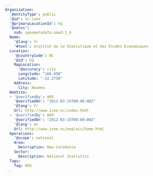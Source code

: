 ```yaml
---
Organization:
  '@entityType': public
  '@id': nc-isee
  '@primaryLocationId': hq
  '@xmlns':
    ns0: openmetadata:omad:1_0
  Name:
    '@lang': fr
    '#text': Institut de la Statistique et des Etudes Economiques
  Location:
    '@countryCode': NC
    '@id': hq
    MapLocation:
      '@accuracy': city
      Longitude: "166.458"
      Latitude: "-22.2758"
    Address:
      City: Noumea
  WebSite:
  - '@verifiedBy': AKR
    '@verifiedOn': "2012-03-15T00:00:00Z"
    '@lang': fr
    Url: http://www.isee.nc/index.html
  - '@verifiedBy': AKR
    '@verifiedOn': "2012-03-15T00:00:00Z"
    '@lang': en
    Url: http://www.isee.nc/anglais/home.html
  Operations:
    '@scope': national
    Area:
      Description: New Caledonia
    Sector:
      Description: National Statistics
  Tags:
    Tag: NSO
...
```

